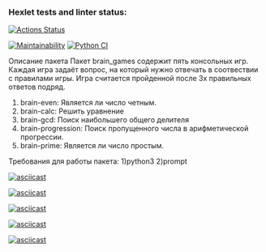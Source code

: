 ### Hexlet tests and linter status:
[![Actions Status](https://github.com/sat-brr/python-project-lvl1/workflows/hexlet-check/badge.svg)](https://github.com/sat-brr/python-project-lvl1/actions)

[![Maintainability](https://api.codeclimate.com/v1/badges/ed4451c19651ecc67a52/maintainability)](https://codeclimate.com/github/sat-brr/python-project-lvl1/maintainability)
[![Python CI](https://github.com/sat-brr/python-project-lvl1/actions/workflows/pylint.yml/badge.svg)](https://github.com/sat-brr/python-project-lvl1/actions/workflows/pylint.yml)


Описание пакета
Пакет brain_games содержит пять консольных игр. Каждая игра задаёт вопрос, на который нужно отвечать в соотвествии с правилами игры.
Игра считается пройденной после 3х правильных ответов подряд.
1) brain-even: Является ли число четным.
2) brain-calc: Решить уравнение
3) brain-gcd: Поиск наибольшего общего делителя
4) brain-progression: Поиск пропущенного числа в арифметической прогрессии.
5) brain-prime: Является ли число простым.

Требования для работы пакета:
1)python3
2)prompt


[![asciicast](https://asciinema.org/a/oTKlXPVkBzvJUDziNKYqfHffL.svg)](https://asciinema.org/a/oTKlXPVkBzvJUDziNKYqfHffL)

[![asciicast](https://asciinema.org/a/DiBEe3VIRbXxABz5nzRSbrDpp.svg)](https://asciinema.org/a/DiBEe3VIRbXxABz5nzRSbrDpp)

[![asciicast](https://asciinema.org/a/tJO3WQXqQXaDp0AYPsXPUQrGd.svg)](https://asciinema.org/a/tJO3WQXqQXaDp0AYPsXPUQrGd)

[![asciicast](https://asciinema.org/a/hFnE3ACstoUyqpLZl22sRhIz0.svg)](https://asciinema.org/a/hFnE3ACstoUyqpLZl22sRhIz0)

[![asciicast](https://asciinema.org/a/oWM03uJLBkJRWWht8tapWWHpk.svg)](https://asciinema.org/a/oWM03uJLBkJRWWht8tapWWHpk)
